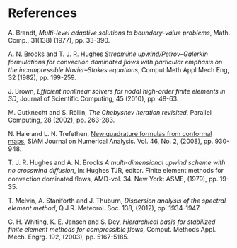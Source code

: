 # References

A. Brandt, *Multi-level adaptive solutions to boundary-value problems*, Math. Comp., 31(138) (1977), pp. 33-390.

A. N. Brooks and T. J. R. Hughes *Streamline upwind/Petrov–Galerkin formulations for convection dominated ﬂows with particular emphasis on the incompressible Navier–Stokes equations*, Comput Meth Appl Mech Eng, 32 (1982), pp. 199-259.

J. Brown, *Efficient nonlinear solvers for nodal high-order finite elements in 3D*, Journal of Scientific Computing, 45 (2010), pp. 48-63.

M. Gutknecht and S. Röllin,  *The Chebyshev iteration revisited*, Parallel Computing, 28 (2002), pp. 263-283.

N. Hale and L. N. Trefethen, [New quadrature formulas from conformal maps](https://doi.org/10.1137/07068607X), SIAM Journal on Numerical Analysis. Vol. 46, No. 2, (2008), pp. 930-948.

T. J. R. Hughes and A. N. Brooks *A multi-dimensional upwind scheme with no crosswind diﬀusion*, In: Hughes TJR, editor. Finite element methods for convection dominated ﬂows, AMD-vol. 34. New York: ASME, (1979), pp. 19-35.

T. Melvin, A. Staniforth and J. Thuburn, *Dispersion analysis of the spectral element method*, Q.J.R. Meteorol. Soc. 138, (2012), pp. 1934-1947.

C. H. Whiting, K. E. Jansen and S. Dey, *Hierarchical basis for stabilized finite element methods for compressible flows*, Comput. Methods Appl. Mech. Engrg. 192, (2003), pp. 5167-5185.